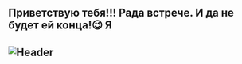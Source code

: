 ## Приветствую тебя!!! Рада встрече. И да не будет ей конца!😉 Я
## ![Header](https://github.com/victoria-bychkova/victoria-bychkova/blob/main/assets/gifntext-gif.gif)

